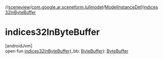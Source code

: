 //[sceneview](../../../index.md)/[com.google.ar.sceneform.lullmodel](../index.md)/[ModelInstanceDef](index.md)/[indices32InByteBuffer](indices32-in-byte-buffer.md)

# indices32InByteBuffer

[androidJvm]\
open fun [indices32InByteBuffer](indices32-in-byte-buffer.md)(_bb: [ByteBuffer](https://developer.android.com/reference/kotlin/java/nio/ByteBuffer.html)): [ByteBuffer](https://developer.android.com/reference/kotlin/java/nio/ByteBuffer.html)
